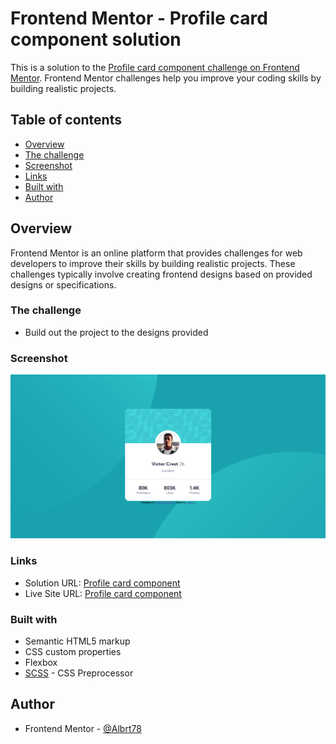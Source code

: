 # Frontend Mentor - Profile card component solution

This is a solution to the [Profile card component challenge on Frontend Mentor](https://www.frontendmentor.io/challenges/profile-card-component-cfArpWshJ). Frontend Mentor challenges help you improve your coding skills by building realistic projects.

## Table of contents

-   [Overview](#overview)
-   [The challenge](#the-challenge)
-   [Screenshot](#screenshot)
-   [Links](#links)
-   [Built with](#built-with)
-   [Author](#author)

## Overview

Frontend Mentor is an online platform that provides challenges for web developers to improve their skills by building realistic projects. These challenges typically involve creating frontend designs based on provided designs or specifications.

### The challenge

-   Build out the project to the designs provided

### Screenshot

![Profile card component](./Profile-card-component-screenshot.png)

### Links

-   Solution URL: [Profile card component](https://github.com/Albrt78/profile-card-component.github.io)
-   Live Site URL: [Profile card component](https://albrt78.github.io/profile-card-component.github.io/)

### Built with

-   Semantic HTML5 markup
-   CSS custom properties
-   Flexbox
-   [SCSS](https://sass-lang.com/) - CSS Preprocessor

## Author

-   Frontend Mentor - [@Albrt78](https://www.frontendmentor.io/profile/Albrt78)
